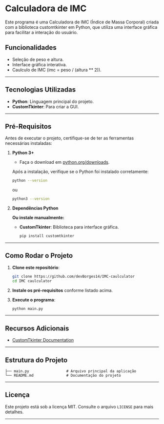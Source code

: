 # Calculadora de IMC
Este programa é uma Calculadora de IMC (Índice de Massa Corporal) criada com a biblioteca customtkinter em Python, que utiliza uma interface gráfica para facilitar a interação do usuário.

## Funcionalidades
- Seleção de peso e altura.
- Interface gráfica interativa.
- Caulculo de IMC (imc = peso / (altura ** 2)).

---

## Tecnologias Utilizadas
- **Python**: Linguagem principal do projeto.
- **CustomTkinter**: Para criar a GUI.

---

## Pré-Requisitos

Antes de executar o projeto, certifique-se de ter as ferramentas necessárias instaladas:

1. **Python 3+**  
   - Faça o download em [python.org/downloads](https://www.python.org/downloads/).
       
   Após a instalação, verifique se o Python foi instalado corretamente:
   ```bash
   python --version
   ```
   ou
   ```bash
   python3 --version
   ```

2. **Dependências Python**   

   **Ou instale manualmente:**  
   - **CustomTkinter**: Biblioteca para interface gráfica.
     ```bash
     pip install customtkinter
     ```

---
## Como Rodar o Projeto

1. **Clone este repositório**:
   ```bash
   git clone https://github.com/devBorges14/IMC-caulculator
   cd IMC caulculator
   ```

2. **Instale os pré-requisitos** conforme listado acima.

3. **Execute o programa**:
   ```bash
   python main.py
   ```

---

## Recursos Adicionais
 
- [CustomTkinter Documentation](https://github.com/TomSchimansky/CustomTkinter)

---

## Estrutura do Projeto

```plaintext
├── main.py                 # Arquivo principal da aplicação
└── README.md               # Documentação do projeto
```

---

## Licença
Este projeto está sob a licença MIT. Consulte o arquivo `LICENSE` para mais detalhes.

--- 

